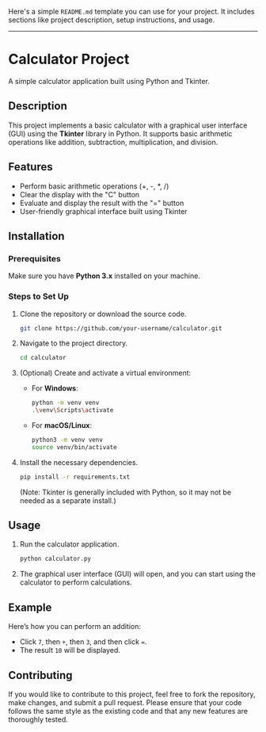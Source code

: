 Here's a simple `README.md` template you can use for your project. It includes sections like project description, setup instructions, and usage.

---

# Calculator Project

A simple calculator application built using Python and Tkinter.

## Description

This project implements a basic calculator with a graphical user interface (GUI) using the **Tkinter** library in Python. It supports basic arithmetic operations like addition, subtraction, multiplication, and division.

## Features

* Perform basic arithmetic operations (+, -, \*, /)
* Clear the display with the "C" button
* Evaluate and display the result with the "=" button
* User-friendly graphical interface built using Tkinter

## Installation

### Prerequisites

Make sure you have **Python 3.x** installed on your machine.

### Steps to Set Up

1. Clone the repository or download the source code.

   ```bash
   git clone https://github.com/your-username/calculator.git
   ```

2. Navigate to the project directory.

   ```bash
   cd calculator
   ```

3. (Optional) Create and activate a virtual environment:

   * For **Windows**:

     ```bash
     python -m venv venv
     .\venv\Scripts\activate
     ```
   * For **macOS/Linux**:

     ```bash
     python3 -m venv venv
     source venv/bin/activate
     ```

4. Install the necessary dependencies.

   ```bash
   pip install -r requirements.txt
   ```

   (Note: Tkinter is generally included with Python, so it may not be needed as a separate install.)

## Usage

1. Run the calculator application.

   ```bash
   python calculator.py
   ```

2. The graphical user interface (GUI) will open, and you can start using the calculator to perform calculations.

## Example

Here’s how you can perform an addition:

* Click `7`, then `+`, then `3`, and then click `=`.
* The result `10` will be displayed.

## Contributing

If you would like to contribute to this project, feel free to fork the repository, make changes, and submit a pull request. Please ensure that your code follows the same style as the existing code and that any new features are thoroughly tested.


